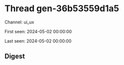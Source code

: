 # Thread gen-36b53559d1a5
Channel: ui_ux

First seen: 2024-05-02 00:00:00

Last seen: 2024-05-02 00:00:00

## Digest


